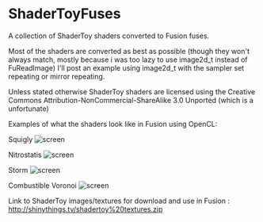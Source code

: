 # ShaderToyFuses
A collection of ShaderToy shaders converted to Fusion fuses.

Most of the shaders are converted as best as possible (though they won't always match, mostly because i was too lazy to use image2d_t instead of FuReadImage)
I'll post an example using image2d_t with the sampler set repeating or mirror repeating.

Unless stated otherwise ShaderToy shaders are licensed using the Creative Commons Attribution-NonCommercial-ShareAlike 3.0 Unported (which is a unfortunate)

Examples of what the shaders look like in Fusion using OpenCL:

Squigly
![screen](http://i.imgur.com/3Hcy92R.gifv)

Nitrostatis
![screen](http://i.imgur.com/ncTEfL4.gifv)

Storm
![screen](http://i.imgur.com/C9kyTb6.gifv)

Combustible Voronoi
![screen](http://i.imgur.com/X5F24kA.gifv)


Link to ShaderToy images/textures for download and use in Fusion : http://shinythings.tv/shadertoy%20textures.zip

